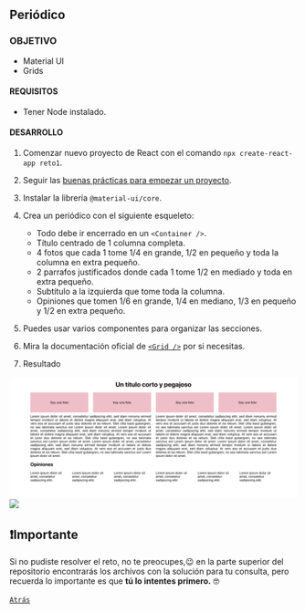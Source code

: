 ## Periódico

### OBJETIVO
- Material UI
- Grids

#### REQUISITOS
- Tener Node instalado.

#### DESARROLLO

1. Comenzar nuevo proyecto de React con el comando `npx create-react-app reto1`.

2. Seguir las [buenas prácticas para empezar un proyecto](../../BuenasPracticas/EmpezandoProyectos/Readme.md).

3. Instalar la librería `@material-ui/core`.

4. Crea un periódico con el siguiente esqueleto:
	- Todo debe ir encerrado en un `<Container />`.
	- Título centrado de 1 columna completa.
	- 4 fotos que cada 1 tome 1/4 en grande, 1/2 en pequeño y toda la columna en extra pequeño.
	- 2 parrafos justificados donde cada 1 tome 1/2 en mediado y toda en extra pequeño.
	- Subtítulo a la izquierda que tome toda la columna.
	- Opiniones que tomen 1/6 en grande, 1/4 en mediano, 1/3 en pequeño y 1/2 en extra pequeño.

5. Puedes usar varios componentes para organizar las secciones.

6. Mira la documentación oficial de [`<Grid />`](https://material-ui.com/api/grid/) por si necesitas.

7. Resultado
<img src="./public/resultado1.png">

<img src="./public/resultado2.gif">

## ❗Importante

Si no pudiste resolver el reto, no te preocupes,😉 en la parte superior del repositorio encontrarás los archivos con la solución para tu consulta, pero recuerda lo importante es que **tú lo intentes primero.** 🤓

[`Atrás`](https://github.com/beduExpert/C1-React-2020/tree/master/Sesion-08/Ejemplo-01)
